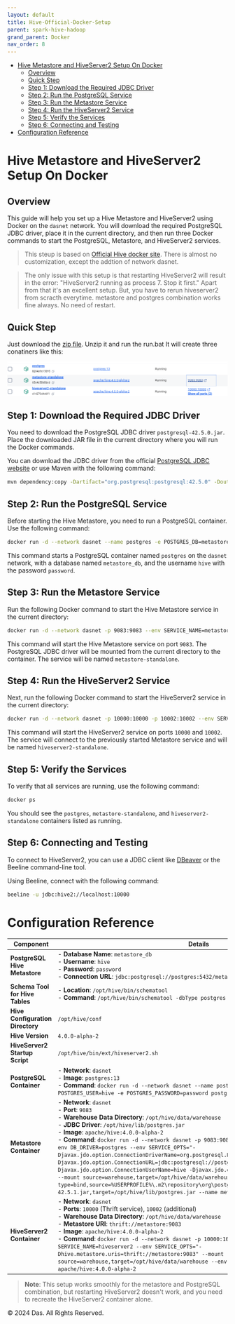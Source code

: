 ```yaml
---
layout: default
title: Hive-Official-Docker-Setup
parent: spark-hive-hadoop
grand_parent: Docker
nav_order: 8
---
```


- [Hive Metastore and HiveServer2 Setup On Docker](#hive-metastore-and-hiveserver2-setup-on-docker)
  - [Overview](#overview)
  - [Quick Step](#quick-step)
  - [Step 1: Download the Required JDBC Driver](#step-1-download-the-required-jdbc-driver)
  - [Step 2: Run the PostgreSQL Service](#step-2-run-the-postgresql-service)
  - [Step 3: Run the Metastore Service](#step-3-run-the-metastore-service)
  - [Step 4: Run the HiveServer2 Service](#step-4-run-the-hiveserver2-service)
  - [Step 5: Verify the Services](#step-5-verify-the-services)
  - [Step 6: Connecting and Testing](#step-6-connecting-and-testing)
- [Configuration Reference](#configuration-reference)


# Hive Metastore and HiveServer2 Setup On Docker

## Overview
This guide will help you set up a Hive Metastore and HiveServer2 using Docker on the `dasnet` network. You will download the required PostgreSQL JDBC driver, place it in the current directory, and then run three Docker commands to start the PostgreSQL, Metastore, and HiveServer2 services.

> This steup is based on [Official Hive docker site](https://hive.apache.org/developement/quickstart/). There is almost no customization, except the addtion of network dasnet.

> The only issue with this setup is that restarting HiveServer2 will result in the error: "HiveServer2 running as process 7. Stop it first." Apart from that it's an excellent setup. But, you have to rerun hiveserver2 from scracth everytime. metastore and postgres combination works fine always. No need of restart.

## Quick Step

Just download the [zip file](Dockerfiles/Hive-ApacheOfficial-Setup_GOLD.zip). Unzip it and run the run.bat It will create three conatiners like this:

![](images/2024-09-04-01-47-48.png)

## Step 1: Download the Required JDBC Driver
You need to download the PostgreSQL JDBC driver `postgresql-42.5.0.jar`. Place the downloaded JAR file in the current directory where you will run the Docker commands.

You can download the JDBC driver from the official [PostgreSQL JDBC website](https://jdbc.postgresql.org/download.html) or use Maven with the following command:

```bash
mvn dependency:copy -Dartifact="org.postgresql:postgresql:42.5.0" -DoutputDirectory=.
```

## Step 2: Run the PostgreSQL Service
Before starting the Hive Metastore, you need to run a PostgreSQL container. Use the following command:

```bash
docker run -d --network dasnet --name postgres -e POSTGRES_DB=metastore_db -e POSTGRES_USER=hive -e POSTGRES_PASSWORD=password postgres:13
```

This command starts a PostgreSQL container named `postgres` on the `dasnet` network, with a database named `metastore_db`, and the username `hive` with the password `password`.

## Step 3: Run the Metastore Service
Run the following Docker command to start the Hive Metastore service in the current directory:

```bash
docker run -d --network dasnet -p 9083:9083 --env SERVICE_NAME=metastore --env DB_DRIVER=postgres --env SERVICE_OPTS="-Djavax.jdo.option.ConnectionDriverName=org.postgresql.Driver -Djavax.jdo.option.ConnectionURL=jdbc:postgresql://postgres:5432/metastore_db -Djavax.jdo.option.ConnectionUserName=hive -Djavax.jdo.option.ConnectionPassword=password" --mount source=warehouse,target=/opt/hive/data/warehouse --mount type=bind,source=%cd%\postgresql-42.5.0.jar,target=/opt/hive/lib/postgres.jar --name metastore-standalone apache/hive:4.0.0-alpha-2
```

This command will start the Hive Metastore service on port `9083`. The PostgreSQL JDBC driver will be mounted from the current directory to the container. The service will be named `metastore-standalone`.

## Step 4: Run the HiveServer2 Service
Next, run the following Docker command to start the HiveServer2 service in the current directory:

```bash
docker run -d --network dasnet -p 10000:10000 -p 10002:10002 --env SERVICE_NAME=hiveserver2 --env SERVICE_OPTS="-Dhive.metastore.uris=thrift://metastore:9083" --mount source=warehouse,target=/opt/hive/data/warehouse --env IS_RESUME="true" --name hiveserver2-standalone apache/hive:4.0.0-alpha-2
```

This command will start the HiveServer2 service on ports `10000` and `10002`. The service will connect to the previously started Metastore service and will be named `hiveserver2-standalone`.

## Step 5: Verify the Services
To verify that all services are running, use the following command:

```bash
docker ps
```

You should see the `postgres`, `metastore-standalone`, and `hiveserver2-standalone` containers listed as running.

## Step 6: Connecting and Testing
To connect to HiveServer2, you can use a JDBC client like [DBeaver](https://dbeaver.io/) or the Beeline command-line tool.

Using Beeline, connect with the following command:

```bash
beeline -u jdbc:hive2://localhost:10000
```

# Configuration Reference
| Component                        | Details                                                                                                                            |
|-----------------------------------|------------------------------------------------------------------------------------------------------------------------------------|
| **PostgreSQL Hive Metastore**     | - **Database Name**: `metastore_db` <br> - **Username**: `hive` <br> - **Password**: `password` <br> - **Connection URL**: `jdbc:postgresql://postgres:5432/metastore_db` |
| **Schema Tool for Hive Tables**   | - **Location**: `/opt/hive/bin/schematool` <br> - **Command**: `/opt/hive/bin/schematool -dbType postgres -initOrUpgradeSchema`    |
| **Hive Configuration Directory**  | `/opt/hive/conf`                                                                                                                   |
| **Hive Version**                  | `4.0.0-alpha-2`                                                                                                                   |
| **HiveServer2 Startup Script**    | `/opt/hive/bin/ext/hiveserver2.sh`                                                                                                |
| **PostgreSQL Container**          | - **Network**: `dasnet` <br> - **Image**: `postgres:13` <br> - **Command**: `docker run -d --network dasnet --name postgres -e POSTGRES_DB=metastore_db -e POSTGRES_USER=hive -e POSTGRES_PASSWORD=password postgres:13` |
| **Metastore Container**           | - **Network**: `dasnet` <br> - **Port**: `9083` <br> - **Warehouse Data Directory**: `/opt/hive/data/warehouse` <br> - **JDBC Driver**: `/opt/hive/lib/postgres.jar` <br> - **Image**: `apache/hive:4.0.0-alpha-2` <br> - **Command**: `docker run -d --network dasnet -p 9083:9083 --env SERVICE_NAME=metastore --env DB_DRIVER=postgres --env SERVICE_OPTS="-Djavax.jdo.option.ConnectionDriverName=org.postgresql.Driver -Djavax.jdo.option.ConnectionURL=jdbc:postgresql://postgres:5432/metastore_db -Djavax.jdo.option.ConnectionUserName=hive -Djavax.jdo.option.ConnectionPassword=password" --mount source=warehouse,target=/opt/hive/data/warehouse --mount type=bind,source=%USERPROFILE%\.m2\repository\org\postgresql\postgresql\42.5.1\postgresql-42.5.1.jar,target=/opt/hive/lib/postgres.jar --name metastore apache/hive:4.0.0-alpha-2` |
| **HiveServer2 Container**         | - **Network**: `dasnet` <br> - **Ports**: `10000` (Thrift service), `10002` (additional) <br> - **Warehouse Data Directory**: `/opt/hive/data/warehouse` <br> - **Metastore URI**: `thrift://metastore:9083` <br> - **Image**: `apache/hive:4.0.0-alpha-2` <br> - **Command**: `docker run -d --network dasnet -p 10000:10000 -p 10002:10002 --env SERVICE_NAME=hiveserver2 --env SERVICE_OPTS="-Dhive.metastore.uris=thrift://metastore:9083" --mount source=warehouse,target=/opt/hive/data/warehouse --env IS_RESUME="true" --name hiveserver2 apache/hive:4.0.0-alpha-2` |

> **Note**: This setup works smoothly for the metastore and PostgreSQL combination, but restarting HiveServer2 doesn't work, and you need to recreate the HiveServer2 container alone.



© 2024 Das. All Rights Reserved.